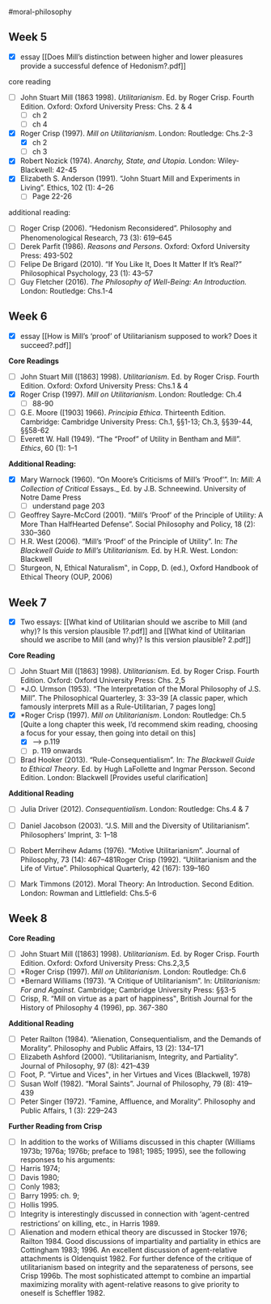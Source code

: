 #moral-philosophy 
## Week 5
- [x] essay [[Does Mill’s distinction between higher and lower pleasures provide a successful defence of Hedonism?.pdf]]

core reading
- [ ] John Stuart Mill (1863 1998). _Utilitarianism_. Ed. by Roger Crisp. Fourth Edition. Oxford: Oxford University Press: Chs. 2 & 4
	- [ ] ch 2
	- [ ] ch 4
- [x] Roger Crisp (1997). _Mill on Utilitarianism_. London: Routledge: Chs.2-3
	- [x] ch 2
	- [ ] ch 3
- [x] Robert Nozick (1974). _Anarchy, State, and Utopia_. London: Wiley-Blackwell: 42-45
- [x] Elizabeth S. Anderson (1991). “John Stuart Mill and Experiments in Living”. Ethics, 102 (1): 4–26
	- [ ] Page 22-26

additional reading:
- [ ] Roger Crisp (2006). “Hedonism Reconsidered”. Philosophy and Phenomenological Research, 73 (3): 619–645
- [ ] Derek Parfit (1986). _Reasons and Persons_. Oxford: Oxford University Press: 493-502
- [ ] Felipe De Brigard (2010). “If You Like It, Does It Matter If It’s Real?” Philosophical Psychology, 23 (1): 43–57
- [ ] Guy Fletcher (2016). _The Philosophy of Well-Being: An Introduction._ London: Routledge: Chs.1-4

## Week 6
- [x] essay [[How is Mill’s ‘proof’ of Utilitarianism supposed to work? Does it succeed?.pdf]]

**Core Readings**
- [ ] John Stuart Mill ([1863] 1998). _Utilitarianism_. Ed. by Roger Crisp. Fourth Edition. Oxford: Oxford University Press: Chs.1 & 4
- [x] Roger Crisp (1997). _Mill on Utilitarianism_. London: Routledge: Ch.4
	- [ ] 88-90
- [ ] G.E. Moore ([1903] 1966). _Principia Ethica_. Thirteenth Edition. Cambridge: Cambridge University Press: Ch.1, §§1-13; Ch.3, §§39-44, §§58-62
- [ ] Everett W. Hall (1949). “The “Proof” of Utility in Bentham and Mill”. _Ethics_, 60 (1): 1–1

**Additional Reading:**
- [x] Mary Warnock (1960). “On Moore’s Criticisms of Mill’s ‘Proof’”. In: _Mill: A Collection of Critical_ Essays._ Ed. by J.B. Schneewind. University of Notre Dame Press
	- [ ] understand page 203
- [ ] Geoffrey Sayre-McCord (2001). “Mill’s ‘Proof’ of the Principle of Utility: A More Than HalfHearted Defense”. Social Philosophy and Policy, 18 (2): 330–360
- [ ] H.R. West (2006). “Mill’s ‘Proof’ of the Principle of Utility”. In: _The Blackwell Guide to Mill’s_ _Utilitarianism._ Ed. by H.R. West. London: Blackwell
- [ ] Sturgeon, N, Ethical Naturalism‟, in Copp, D. (ed.), Oxford Handbook of Ethical Theory (OUP, 2006)

## Week 7
- [x] Two essays: [[What kind of Utilitarian should we ascribe to Mill (and why)? Is this version plausible 1?.pdf]] and [[What kind of Utilitarian should we ascribe to Mill (and why)? Is this version plausible? 2.pdf]]

**Core Reading**
- [ ] John Stuart Mill ([1863] 1998). _Utilitarianism_. Ed. by Roger Crisp. Fourth Edition. Oxford: Oxford University Press: Chs. 2,5
- [ ] *J.O. Urmson (1953). “The Interpretation of the Moral Philosophy of J.S. Mill”. The Philosophical Quarterley, 3: 33–39 [A classic paper, which famously interprets Mill as a Rule-Utilitarian, 7 pages long]
- [x] *Roger Crisp (1997). _Mill on Utilitarianism_. London: Routledge: Ch.5 [Quite a long chapter this week, I’d recommend skim reading, choosing a focus for your essay, then going into detail on this]
	- [x] --> p.119
	- [ ] p. 119 onwards
- [ ] Brad Hooker (2013). “Rule-Consequentialism”. In: _The Blackwell Guide to Ethical Theory_. Ed. by Hugh LaFollette and Ingmar Persson. Second Edition. London: Blackwell [Provides useful clarification]

**Additional Reading**
- [ ] Julia Driver (2012). _Consequentialism_. London: Routledge: Chs.4 & 7
- [ ] Daniel Jacobson (2003). “J.S. Mill and the Diversity of Utilitarianism”. Philosophers’ Imprint, 3: 1–18
- [ ] Robert Merrihew Adams (1976). “Motive Utilitarianism”. Journal of Philosophy, 73 (14): 467–481Roger Crisp (1992). “Utilitarianism and the Life of Virtue”. Philosophical Quarterly, 42 (167): 139–160
- [ ] Mark Timmons (2012). Moral Theory: An Introduction. Second Edition. London: Rowman and Littlefield: Chs.5-6


## Week 8
**Core Reading**
- [ ] John Stuart Mill ([1863] 1998). _Utilitarianism_. Ed. by Roger Crisp. Fourth Edition. Oxford: Oxford University Press: Chs.2,3,5
- [ ] *Roger Crisp (1997). _Mill on Utilitarianism_. London: Routledge: Ch.6
- [ ] *Bernard Williams (1973). “A Critique of Utilitarianism”. In: _Utilitarianism: For and Against._ Cambridge; Cambridge University Press: §§3-5
- [ ] Crisp, R. “Mill on virtue as a part of happiness‟, British Journal for the History of Philosophy 4 (1996), pp. 367-380

**Additional Reading**
- [ ] Peter Railton (1984). “Alienation, Consequentialism, and the Demands of Morality”. Philosophy and Public Affairs, 13 (2): 134–171
- [ ] Elizabeth Ashford (2000). “Utilitarianism, Integrity, and Partiality”. Journal of Philosophy, 97 (8): 421–439 
- [ ] Foot, P. “Virtue and Vices‟, in her Virtues and Vices (Blackwell, 1978)
- [ ] Susan Wolf (1982). “Moral Saints”. Journal of Philosophy, 79 (8): 419–439
- [ ] Peter Singer (1972). “Famine, Affluence, and Morality”. Philosophy and Public Affairs, 1 (3): 229–243

**Further Reading from Crisp**
- [ ] In addition to the works of Williams discussed in this chapter (Williams 1973b; 1976a; 1976b; preface to 1981; 1985; 1995), see the following responses to his arguments: 
- [ ] Harris 1974; 
- [ ] Davis 1980; 
- [ ] Conly 1983; 
- [ ] Barry 1995: ch. 9; 
- [ ] Hollis 1995. 
- [ ] Integrity is interestingly discussed in connection with ‘agent-centred restrictions’ on killing, etc., in Harris 1989. 
- [ ] Alienation and modern ethical theory are discussed in Stocker 1976; Railton 1984. Good discussions of impartiality and partiality in ethics are Cottingham 1983; 1996. An excellent discussion of agent-relative attachments is Oldenquist 1982. For further defence of the critique of utilitarianism based on integrity and the separateness of persons, see Crisp 1996b. The most sophisticated attempt to combine an impartial maximizing morality with agent-relative reasons to give priority to oneself is Scheffler 1982.